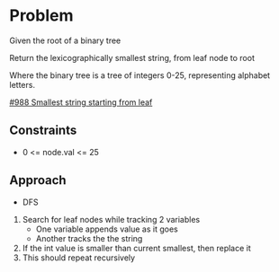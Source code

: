 
# Problem
Given the root of a binary tree

Return the lexicographically smallest string, from leaf node to root

Where the binary tree is a tree of integers 0-25, representing alphabet letters.

[\#988 Smallest string starting from leaf](https://leetcode.com/problems/smallest-string-starting-from-leaf/?envType=daily-question&envId=2024-04-17)

## Constraints
- 0 <= node.val <= 25

## Approach
- DFS
1. Search for leaf nodes while tracking 2 variables
    - One variable appends value as it goes
    - Another tracks the the string
2. If the int value is smaller than current smallest, then replace it
3. This should repeat recursively
